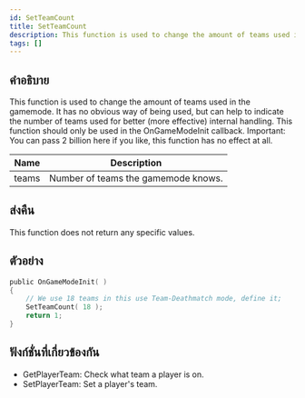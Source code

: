```yaml
---
id: SetTeamCount
title: SetTeamCount
description: This function is used to change the amount of teams used in the gamemode.
tags: []
---
```


## คำอธิบาย

This function is used to change the amount of teams used in the gamemode. It has no obvious way of being used, but can help to indicate the number of teams used for better (more effective) internal handling. This function should only be used in the OnGameModeInit callback. Important: You can pass 2 billion here if you like, this function has no effect at all.

| Name  | Description                         |
| ----- | ----------------------------------- |
| teams | Number of teams the gamemode knows. |

## ส่งคืน

This function does not return any specific values.

## ตัวอย่าง

```c
public OnGameModeInit( )
{
    // We use 18 teams in this use Team-Deathmatch mode, define it;
    SetTeamCount( 18 );
    return 1;
}
```

## ฟังก์ชั่นที่เกี่ยวข้องกัน

- GetPlayerTeam: Check what team a player is on.
- SetPlayerTeam: Set a player's team.
